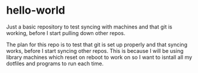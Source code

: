 # hello-world
Just a basic repository to test syncing with machines and that git is working, before I start pulling down other repos.

The plan for this repo is to test that git is set up properly and that syncing works, before I start syncing other repos.
This is because I will be using library machines which reset on reboot to work on so I want to isntall all my dotfiles and programs to run each time.
